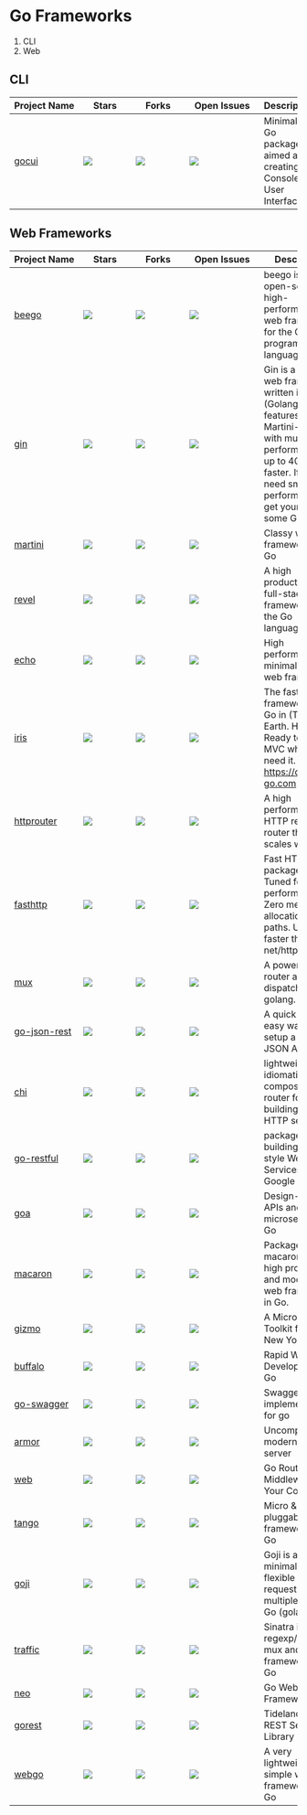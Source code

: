 # Go Frameworks

1. CLI
2. Web

## CLI

| Project&nbsp;Name | &nbsp;&nbsp;&nbsp;&nbsp;Stars&nbsp;&nbsp;&nbsp;&nbsp; | &nbsp;&nbsp;&nbsp;&nbsp;Forks&nbsp;&nbsp;&nbsp;&nbsp; | &nbsp;&nbsp;Open&nbsp;Issues&nbsp;&nbsp; | Description |
| ------------ | ------------ | ------------ | ------------ | ----------- |
| [gocui](https://github.com/jroimartin/gocui)                 | ![](https://img.shields.io/github/stars/jroimartin/gocui.svg)             | ![](https://img.shields.io/github/forks/jroimartin/gocui.svg)            | ![](https://img.shields.io/github/issues/jroimartin/gocui.svg)                  | Minimalist Go package aimed at creating Console User Interfaces. |

## Web Frameworks

| Project&nbsp;Name | &nbsp;&nbsp;&nbsp;&nbsp;Stars&nbsp;&nbsp;&nbsp;&nbsp; | &nbsp;&nbsp;&nbsp;&nbsp;Forks&nbsp;&nbsp;&nbsp;&nbsp; | &nbsp;&nbsp;Open&nbsp;Issues&nbsp;&nbsp; | Description |
| ------------ | ------------ | ------------ | ------------ | ----------- |
| [beego](https://github.com/astaxie/beego)                 | ![](https://img.shields.io/github/stars/astaxie/beego.svg)             | ![](https://img.shields.io/github/forks/astaxie/beego.svg)            | ![](https://img.shields.io/github/issues/astaxie/beego.svg)                  | beego is an open-source, high-performance web framework for the Go programming language. |
| [gin](https://github.com/gin-gonic/gin)                   | ![](https://img.shields.io/github/stars/gin-gonic/gin.svg)             | ![](https://img.shields.io/github/forks/gin-gonic/gin.svg)            | ![](https://img.shields.io/github/issues/gin-gonic/gin.svg)                  | Gin is a HTTP web framework written in Go (Golang). It features a Martini-like API with much better performance -- up to 40 times faster. If you need smashing performance, get yourself some Gin. |
| [martini](https://github.com/go-martini/martini)          | ![](https://img.shields.io/github/stars/go-martini/martini.svg)        | ![](https://img.shields.io/github/forks/go-martini/martini.svg)       | ![](https://img.shields.io/github/issues/go-martini/martini.svg)             | Classy web framework for Go |
| [revel](https://github.com/revel/revel)                   | ![](https://img.shields.io/github/stars/revel/revel.svg)               | ![](https://img.shields.io/github/forks/revel/revel.svg)              | ![](https://img.shields.io/github/issues/revel/revel.svg)                    | A high productivity, full-stack web framework for the Go language. |
| [echo](https://github.com/labstack/echo)                  | ![](https://img.shields.io/github/stars/labstack/echo.svg)             | ![](https://img.shields.io/github/forks/labstack/echo.svg)            | ![](https://img.shields.io/github/issues/labstack/echo.svg)                  | High performance, minimalist Go web framework |
| [iris](https://github.com/kataras/iris)                   | ![](https://img.shields.io/github/stars/kataras/iris.svg)              | ![](https://img.shields.io/github/forks/kataras/iris.svg)             | ![](https://img.shields.io/github/issues/kataras/iris.svg)                   | The fastest web framework for Go in (THIS) Earth. HTTP/2 Ready to GO. MVC when you need it. https://docs.iris-go.com |
| [httprouter](https://github.com/julienschmidt/httprouter) | ![](https://img.shields.io/github/stars/julienschmidt/httprouter.svg)  | ![](https://img.shields.io/github/forks/julienschmidt/httprouter.svg) | ![](https://img.shields.io/github/issues/julienschmidt/httprouter.svg)   | A high performance HTTP request router that scales well |
| [fasthttp](https://github.com/valyala/fasthttp)           | ![](https://img.shields.io/github/stars/valyala/fasthttp.svg)          | ![](https://img.shields.io/github/forks/valyala/fasthttp.svg)         | ![](https://img.shields.io/github/issues/valyala/fasthttp.svg)               | Fast HTTP package for Go. Tuned for high performance. Zero memory allocations in hot paths. Up to 10x faster than net/http |
| [mux](https://github.com/gorilla/mux)                     | ![](https://img.shields.io/github/stars/gorilla/mux.svg)               | ![](https://img.shields.io/github/forks/gorilla/mux.svg)              | ![](https://img.shields.io/github/issues/gorilla/mux.svg)                    | A powerful URL router and dispatcher for golang. |
| [go-json-rest](https://github.com/ant0ine/go-json-rest)   | ![](https://img.shields.io/github/stars/ant0ine/go-json-rest.svg)      | ![](https://img.shields.io/github/forks/ant0ine/go-json-rest.svg)     | ![](https://img.shields.io/github/issues/ant0ine/go-json-rest.svg)           | A quick and easy way to setup a RESTful JSON API |
| [chi](https://github.com/go-chi/chi)                      | ![](https://img.shields.io/github/stars/go-chi/chi.svg)                | ![](https://img.shields.io/github/forks/go-chi/chi.svg)               | ![](https://img.shields.io/github/issues/go-chi/chi.svg)                     | lightweight, idiomatic and composable router for building Go HTTP services |
| [go-restful](https://github.com/emicklei/go-restful)      | ![](https://img.shields.io/github/stars/emicklei/go-restful.svg)       | ![](https://img.shields.io/github/forks/emicklei/go-restful.svg)      | ![](https://img.shields.io/github/issues/emicklei/go-restful.svg)            | package for building REST-style Web Services using Google Go |
| [goa](https://github.com/goadesign/goa)                   | ![](https://img.shields.io/github/stars/goadesign/goa.svg)             | ![](https://img.shields.io/github/forks/goadesign/goa.svg)            | ![](https://img.shields.io/github/issues/goadesign/goa.svg)                  | Design-based APIs and microservices in Go |
| [macaron](https://github.com/go-macaron/macaron)          | ![](https://img.shields.io/github/stars/go-macaron/macaron.svg)        | ![](https://img.shields.io/github/forks/go-macaron/macaron.svg)       | ![](https://img.shields.io/github/issues/go-macaron/macaron.svg)             | Package macaron is a high productive and modular web framework in Go. |
| [gizmo](https://github.com/NYTimes/gizmo)                 | ![](https://img.shields.io/github/stars/NYTimes/gizmo.svg)             | ![](https://img.shields.io/github/forks/NYTimes/gizmo.svg)            | ![](https://img.shields.io/github/issues/NYTimes/gizmo.svg)                  | A Microservice Toolkit from The New York Times |
| [buffalo](https://github.com/gobuffalo/buffalo)           | ![](https://img.shields.io/github/stars/gobuffalo/buffalo.svg)         | ![](https://img.shields.io/github/forks/gobuffalo/buffalo.svg)        | ![](https://img.shields.io/github/issues/gobuffalo/buffalo.svg)              | Rapid Web Development w/ Go |
| [go-swagger](https://github.com/go-swagger/go-swagger)    | ![](https://img.shields.io/github/stars/go-swagger/go-swagger.svg)     | ![](https://img.shields.io/github/forks/go-swagger/go-swagger.svg)    | ![](https://img.shields.io/github/issues/go-swagger/go-swagger.svg)          | Swagger 2.0 implementation for go |
| [armor](https://github.com/labstack/armor)                | ![](https://img.shields.io/github/stars/labstack/armor.svg)            | ![](https://img.shields.io/github/forks/labstack/armor.svg)           | ![](https://img.shields.io/github/issues/labstack/armor.svg)                 | Uncomplicated, modern HTTP server |
| [web](https://github.com/gocraft/web)                     | ![](https://img.shields.io/github/stars/gocraft/web.svg)               | ![](https://img.shields.io/github/forks/gocraft/web.svg)              | ![](https://img.shields.io/github/issues/gocraft/web.svg)                    | Go Router + Middleware. Your Contexts. |
| [tango](https://github.com/lunny/tango)                   | ![](https://img.shields.io/github/stars/lunny/tango.svg)               | ![](https://img.shields.io/github/forks/lunny/tango.svg)              | ![](https://img.shields.io/github/issues/lunny/tango.svg)                    | Micro & pluggable web framework for Go |
| [goji](https://github.com/goji/goji)                      | ![](https://img.shields.io/github/stars/goji/goji.svg)                 | ![](https://img.shields.io/github/forks/goji/goji.svg)                | ![](https://img.shields.io/github/issues/goji/goji.svg)                      | Goji is a minimalistic and flexible HTTP request multiplexer for Go (golang) |
| [traffic](https://github.com/pilu/traffic)                | ![](https://img.shields.io/github/stars/pilu/traffic.svg)              | ![](https://img.shields.io/github/forks/pilu/traffic.svg)             | ![](https://img.shields.io/github/issues/pilu/traffic.svg)                   | Sinatra inspired regexp/pattern mux and web framework for Go |
| [neo](https://github.com/ivpusic/neo)                     | ![](https://img.shields.io/github/stars/ivpusic/neo.svg)               | ![](https://img.shields.io/github/forks/ivpusic/neo.svg)              | ![](https://img.shields.io/github/issues/ivpusic/neo.svg)                    | Go Web Framework |
| [gorest](https://github.com/tideland/gorest)              | ![](https://img.shields.io/github/stars/tideland/gorest.svg)           | ![](https://img.shields.io/github/forks/tideland/gorest.svg)          | ![](https://img.shields.io/github/issues/tideland/gorest.svg)                | Tideland Go REST Server Library |
| [webgo](https://github.com/bnkamalesh/webgo)              | ![](https://img.shields.io/github/stars/bnkamalesh/webgo.svg)          | ![](https://img.shields.io/github/forks/bnkamalesh/webgo.svg)         | ![](https://img.shields.io/github/issues/bnkamalesh/webgo.svg)               | A very lightweight & simple web framework for Go |
